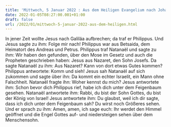 ```yaml
---
title: 'Mittwoch, 5 Januar 2022 : Aus dem Heiligen Evangelium nach Johannes - Joh 1,43-51.'
date: 2022-01-05T08:27:00.001+01:00
draft: false
url: /2022/01/mittwoch-5-januar-2022-aus-dem-heiligen.html
---
```


In jener Zeit wollte Jesus nach Galiläa aufbrechen; da traf er Philippus. Und Jesus sagte zu ihm: Folge mir nach! Philippus war aus Betsaida, dem Heimatort des Andreas und Petrus. Philippus traf Natanaël und sagte zu ihm: Wir haben den gefunden, über den Mose im Gesetz und auch die Propheten geschrieben haben: Jesus aus Nazaret, den Sohn Josefs. Da sagte Natanaël zu ihm: Aus Nazaret? Kann von dort etwas Gutes kommen? Philippus antwortete: Komm und sieh! Jesus sah Natanaël auf sich zukommen und sagte über ihn: Da kommt ein echter Israelit, ein Mann ohne Falschheit. Natanaël fragte ihn: Woher kennst du mich? Jesus antwortete ihm: Schon bevor dich Philippus rief, habe ich dich unter dem Feigenbaum gesehen. Natanaël antwortete ihm: Rabbi, du bist der Sohn Gottes, du bist der König von Israel! Jesus antwortete ihm: Du glaubst, weil ich dir sagte, dass ich dich unter dem Feigenbaum sah? Du wirst noch Größeres sehen. Und er sprach zu ihm: Amen, amen, ich sage euch: Ihr werdet den Himmel geöffnet und die Engel Gottes auf- und niedersteigen sehen über dem Menschensohn.